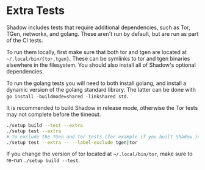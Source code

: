 # Extra Tests

Shadow includes tests that require additional dependencies, such as Tor, TGen,
networkx, and golang. These aren't run by default, but are run as part of the CI tests.

To run them locally, first make sure that both tor and tgen are located at
`~/.local/bin/{tor,tgen}`. These can be symlinks to tor and tgen binaries
elsewhere in the filesystem. You should also install all of Shadow's optional
dependencies.

To run the golang tests you will need to both install golang, and install
a dynamic version of the golang standard library. The latter can be done with
`go install -buildmode=shared -linkshared std`.

It is recommended to build Shadow in release mode, otherwise the Tor tests may
not complete before the timeout.

```bash
./setup build --test --extra
./setup test --extra
# To exclude the TGen and Tor tests (for example if you built Shadow in debug mode)
./setup test --extra -- --label-exclude tgen|tor
```

If you change the version of tor located at `~/.local/bin/tor`, make sure to
re-run `./setup build --test`.
